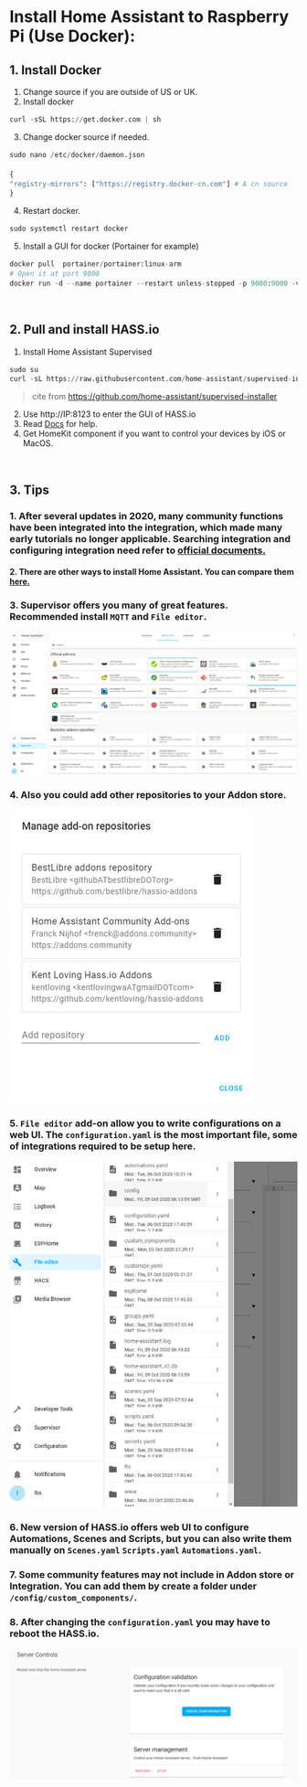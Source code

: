 # Install Home Assistant to Raspberry Pi (Use Docker):
## 1. Install Docker
  1. Change source if you are outside of US or UK.
  2. Install docker
  ```python
  curl -sSL https://get.docker.com | sh
  ```
  3. Change docker source if needed.
  ```python
  sudo nano /etc/docker/daemon.json
  
  {
  "registry-mirrors": ["https://registry.docker-cn.com"] # A cn source
  }
  ```
  4. Restart docker.
  ```python
  sudo systemctl restart docker
  ```
  5. Install a GUI for docker (Portainer for example)
  ```python
  docker pull  portainer/portainer:linux-arm
  # Open it at port 9000
  docker run -d --name portainer --restart unless-stopped -p 9000:9000 -v ~/portaniner/data:/data -v /var/run/docker.sock:/var/run/docker.sock portainer/portainer:linux-arm
  ```
  
![]()  
  
## 2. Pull and install HASS.io
  1. Install Home Assistant Supervised
  ```python
  sudo su
  curl -sL https://raw.githubusercontent.com/home-assistant/supervised-installer/master/installer.sh | bash -s
  ```
  >cite from https://github.com/home-assistant/supervised-installer
  2. Use http://IP:8123 to enter the GUI of HASS.io
  2. Read [Docs](https://www.home-assistant.io/docs/0) for help.
  3. Get HomeKit component if you want to control your devices by iOS or MacOS.
  
![]()

## 3. Tips
  ### 1. After several updates in 2020, many community functions have been integrated into the integration, which made many early tutorials no longer applicable. Searching integration and configuring integration need refer to [official documents.](https://www.home-assistant.io/integrations/)
  #### 2. There are other ways to install Home Assistant. You can compare them [here.](https://www.home-assistant.io/docs/installation/)
  ### 3. Supervisor offers you many of great features. Recommended install `MQTT` and `File editor`. 
  
  ![](https://github.com/Gry1995/Iot-Project/blob/master/HASS.io%20installation/addon.PNG)
  
  ### 4. Also you could add other repositories to your Addon store.
  
  ![](https://github.com/Gry1995/Iot-Project/blob/master/HASS.io%20installation/repositories.PNG)
  
  ### 5. `File editor` add-on allow you to write configurations on a web UI. The `configuration.yaml` is the most important file, some of integrations required to be setup here.
  
  ![](https://github.com/Gry1995/Iot-Project/blob/master/HASS.io%20installation/webUI.PNG)
  
  ### 6. New version of HASS.io offers web UI to configure Automations, Scenes and Scripts, but you can also write them manually on `Scenes.yaml` `Scripts.yaml` `Automations.yaml`. 
  ### 7. Some community features may not include in Addon store or Integration. You can add them by create a folder under `/config/custom_components/`.
  ### 8. After changing the `configuration.yaml` you may have to reboot the HASS.io.
  
  ![](https://github.com/Gry1995/Iot-Project/blob/master/HASS.io%20installation/reboot.PNG)
